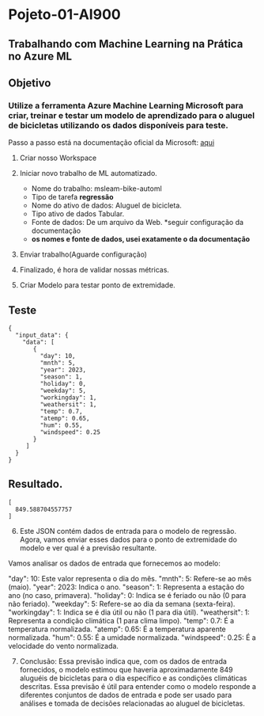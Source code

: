 # Pojeto-01-AI900
## Trabalhando com Machine Learning na Prática no Azure ML
## Objetivo
### Utilize a ferramenta Azure Machine Learning Microsoft para criar, treinar e testar um modelo de aprendizado para o aluguel de bicicletas utilizando os dados disponíveis para teste.


Passo a passo está na documentação oficial da Microsoft: [aqui](https://microsoftlearning.github.io/mslearn-ai-fundamentals/Instructions/Labs/01-machine-learning.html)

1. Criar nosso Workspace 
2. Iniciar novo trabalho de ML automatizado. 
    * Nome do trabalho: msleam-bike-automl
    * Tipo de tarefa **regressão**
    * Nome do ativo de dados: Aluguel de bicicleta.
    * Tipo ativo de dados Tabular.
    * Fonte de dados: De um arquivo da Web.
    *seguir configuração da documentação 
    * **os nomes e fonte de dados, usei exatamente o da documentação**


3. Enviar trabalho(Aguarde configuração)
4. Finalizado, é hora de validar nossas métricas.
5. Criar Modelo para testar ponto de extremidade.

## Teste
```
{
  "input_data": {
    "data": [
       {
         "day": 10,
         "mnth": 5,   
         "year": 2023,
         "season": 1,
         "holiday": 0,
         "weekday": 5,
         "workingday": 1,
         "weathersit": 1, 
         "temp": 0.7, 
         "atemp": 0.65,
         "hum": 0.55,
         "windspeed": 0.25 
       }
     ]
  }
}

```
## Resultado.
```
[
  849.588704557757
]
```
6. Este JSON contém dados de entrada para o modelo de regressão. Agora, vamos enviar esses dados para o ponto de extremidade do modelo e ver qual é a previsão resultante.

Vamos analisar os dados de entrada que fornecemos ao modelo:

"day": 10: Este valor representa o dia do mês.
"mnth": 5: Refere-se ao mês (maio).
"year": 2023: Indica o ano.
"season": 1: Representa a estação do ano (no caso, primavera).
"holiday": 0: Indica se é feriado ou não (0 para não feriado).
"weekday": 5: Refere-se ao dia da semana (sexta-feira).
"workingday": 1: Indica se é dia útil ou não (1 para dia útil).
"weathersit": 1: Representa a condição climática (1 para clima limpo).
"temp": 0.7: É a temperatura normalizada.
"atemp": 0.65: É a temperatura aparente normalizada.
"hum": 0.55: É a umidade normalizada.
"windspeed": 0.25: É a velocidade do vento normalizada.

7. Conclusão:
Essa previsão indica que, com os dados de entrada fornecidos, o modelo estimou que haveria aproximadamente  849 aluguéis de bicicletas para o dia específico e as condições climáticas descritas. Essa previsão é útil para entender como o modelo responde a diferentes conjuntos de dados de entrada e pode ser usado para análises e tomada de decisões relacionadas ao aluguel de bicicletas.
